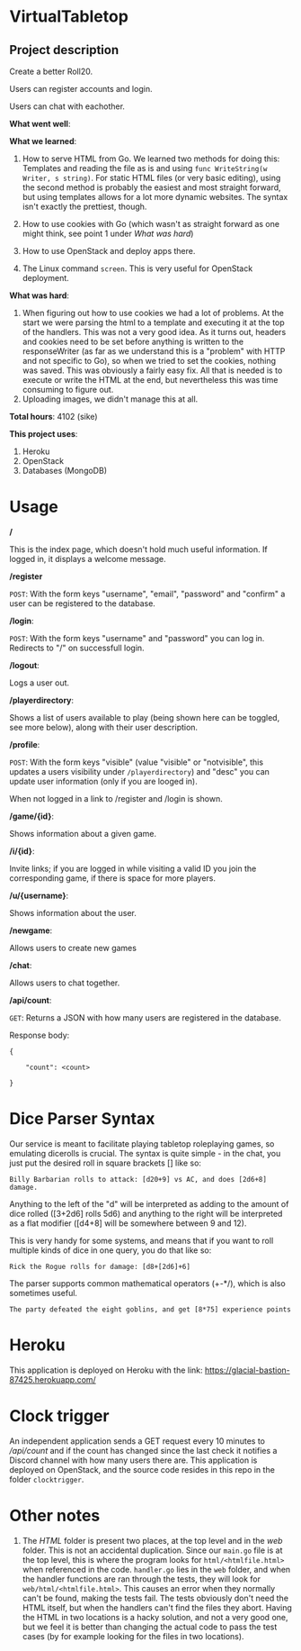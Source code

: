 # VirtualTabletop
## Project description

Create a better Roll20.

Users can register accounts and login.

Users can chat with eachother.


**What went well**:


**What we learned**:
1. How to serve HTML from Go. We learned two methods for doing this: Templates and reading the file as is and using ```func WriteString(w Writer, s string)```. For static HTML files (or very basic editing), using the second method is probably the easiest and most straight forward, but using templates allows for a lot more dynamic websites. The syntax isn't exactly the prettiest, though.

2. How to use cookies with Go (which wasn't as straight forward as one might think, see point 1 under *What was hard*)

3. How to use OpenStack and deploy apps there.

4. The Linux command ```screen```. This is very useful for OpenStack deployment.


**What was hard**:
1. When figuring out how to use cookies we had a lot of problems. At the start we were parsing the html to a template and executing it at the top of the handlers. This was not a very good idea. As it turns out, headers and cookies need to be set before anything is written to the responseWriter (as far as we understand this is a "problem" with HTTP and not specific to Go), so when we tried to set the cookies, nothing was saved. This was obviously a fairly easy fix. All that is needed is to execute or write the HTML at the end, but nevertheless this was time consuming to figure out.
2. Uploading images, we didn't manage this at all.

**Total hours**:
4102 (sike)

**This project uses**:
1. Heroku
2. OpenStack
3. Databases (MongoDB)

# Usage
**/**

This is the index page, which doesn't hold much useful information. If logged in, it displays a welcome message.

**/register**

```POST```: With the form keys "username", "email", "password" and "confirm" a user can be registered to the database.

**/login**:

```POST```: With the form keys "username" and "password" you can log in. Redirects to "/" on successfull login.


**/logout**:

Logs a user out.


**/playerdirectory**:

Shows a list of users available to play (being shown here can be toggled, see more below), along with their user description.


**/profile**:

```POST```: With the form keys "visible" (value "visible" or "notvisible", this updates a users visibility under ```/playerdirectory```) and "desc" you can update user information (only if you are looged in).

When not logged in a link to /register and /login is shown.


**/game/{id}**:

Shows information about a given game.


**/i/{id}**:

Invite links; if you are logged in while visiting a valid ID you join the corresponding game, if there is space for more players.


**/u/{username}**:

Shows information about the user.


**/newgame**:

Allows users to create new games


**/chat**:

Allows users to chat together.


**/api/count**:

```GET```: Returns a JSON with how many users are registered in the database.

Response body:


```
{

    "count": <count>
    
}
```

# Dice Parser Syntax

Our service is meant to facilitate playing tabletop roleplaying games, so emulating dicerolls is crucial. The syntax is quite simple - in the chat, you just put the desired roll in square brackets [] like so:

```
Billy Barbarian rolls to attack: [d20+9] vs AC, and does [2d6+8] damage.
```


Anything to the left of the "d" will be interpreted as adding to the amount of dice rolled ([3+2d6] rolls 5d6) and anything to the right will be interpreted as a flat modifier ([d4+8] will be somewhere between 9 and 12).

This is very handy for some systems, and means that if you want to roll multiple kinds of dice in one query, you do that like so:

```
Rick the Rogue rolls for damage: [d8+[2d6]+6]
```

The parser supports common mathematical operators (+-*/), which is also sometimes useful.

```
The party defeated the eight goblins, and get [8*75] experience points
```


# Heroku
This application is deployed on Heroku with the link: https://glacial-bastion-87425.herokuapp.com/


# Clock trigger
An independent application sends a GET request every 10 minutes to */api/count* and if the count has changed since the last check it notifies a Discord channel with how many users there are. This application is deployed on OpenStack, and the source code resides
in this repo in the folder ```clocktrigger```.


# Other notes
1. The *HTML* folder is present two places, at the top level and in the *web* folder. This is not an accidental duplication. Since our ```main.go``` file is at the top level, this is where the program looks for ```html/<htmlfile.html>``` when referenced in the code. ```handler.go``` lies in the ```web``` folder, and when the handler functions are ran through the tests, they will look for ```web/html/<htmlfile.html>```. This causes an error when they normally can't be found, making the tests fail. The tests obviously don't need the HTML itself, but when the handlers can't find the files they abort. Having the HTML in two locations is a hacky solution, and not a very good one, but we feel it is better than changing the actual code to pass the test cases (by for example looking for the files in two locations). 
